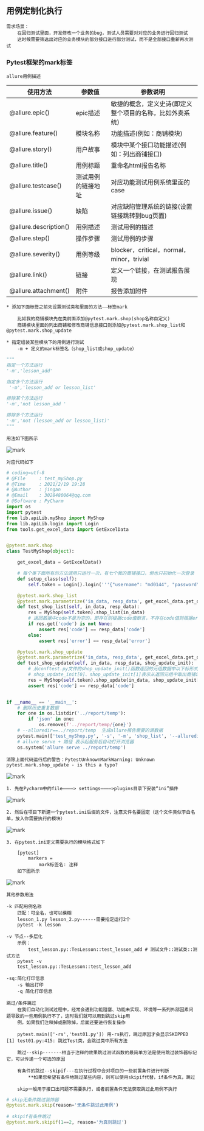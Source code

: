 ## 用例定制化执行
    
    需求场景：
        在回归测试里面，开发修改一个业务的bug，测试人员需要对对应的业务进行回归测试
        这时候需要筛选出对应的业务模块的部分接口进行部分测试，而不是全部接口重新再次测试

### Pytest框架的mark标签

    allure用例描述
        
|使用方法|参数值|参数说明|
|------|-----|-------|
|@allure.epic()|epic描述|敏捷的概念，定义史诗(即定义整个项目的名称，比如外卖系统)|
|@allure.feature()|模块名称|功能描述(例如：商铺模块)|
|@allure.story()|用户故事|模块中某个接口功能描述(例如：列出商铺接口)|
|@allure.title()|用例标题|重命名html报告名称|
|@allure.testcase()|测试用例的链接地址|对应功能测试用例系统里面的case|
|@allure.issue()|缺陷|对应缺陷管理系统的链接(设置链接跳转到bug页面)|
|@allure.description()|用例描述|测试用例的描述|
|@allure.step()|操作步骤|测试用例的步骤|
|@allure.severity()|用例等级|blocker，critical，normal，minor，trivial|
|@allure.link()|链接|定义一个链接，在测试报告展现|
|@allure.attachment()|附件|报告添加附件|

    * 添加下面标签之前先设置测试类和里面的方法——标签mark
    
        比如我的商铺模块先在类前面添加@pytest.mark.shop(shop名称自定义)
        商铺模块里面的列出商铺和修改商铺信息接口则添加@pytest.mark.shop_list和@pytest.mark.shop_update
        
    * 指定组装某些模块下的用例进行测试
        -m + 定义的mark标签名（shop_list或shop_update）
    
```python
"""
指定一个方法运行
'-m','lesson_add'

指定多个方法运行
 '-m','lesson_add or lesson_list'

排除某个方法运行
'-m','not lesson_add '

排除多个方法运行
'-m','not (lesson_add or lesson_list)'
"""
```
            
    用法如下图所示
    
![mark](img/mark01.png)

    对应代码如下
    
```python
# coding=utf-8
# @File     : test_myShop.py
# @Time     : 2021/2/19 19:28
# @Author   : jingan
# @Email    : 3028480064@qq.com
# @Software : PyCharm
import os
import pytest
from lib.apiLib.myShop import MyShop
from lib.apiLib.login import Login
from tools.get_excel_data import GetExcelData


@pytest.mark.shop
class TestMyShop(object):

    get_excel_data = GetExcelData()

    # 每个类下面所有的方法调用只运行一次，有七个我的商铺接口，但也只初始化一次登录
    def setup_class(self):
        self.token = Login().login('''{"username": "md0144", "password": "lja199514"}''')

    @pytest.mark.shop_list
    @pytest.mark.parametrize('in_data, resp_data', get_excel_data.get_data('我的商铺', 'listshopping'))
    def test_shop_list(self, in_data, resp_data):
        res = MyShop(self.token).shop_list(in_data)
        # 返回数据中code不是为空的，即存在则根据code值断言，不存在code值则根据error断言
        if res.get('code') is not None:
            assert res['code'] == resp_data['code']
        else:
            assert res['error'] == resp_data['error']

    @pytest.mark.shop_update
    @pytest.mark.parametrize('in_data, resp_data', get_excel_data.get_data('我的商铺', 'updateshopping'))
    def test_shop_update(self, in_data, resp_data, shop_update_init):  # 传入初始化fixture定义的函数名称作为参数
        # 从conftest.py文件的shop_update_init()函数返回的元组数据中以下标形式取值
        # shop_update_init[0]、shop_update_init[1]表示从返回元组中取出商铺id和图片信息
        res = MyShop(self.token).shop_update(in_data, shop_update_init[0], shop_update_init[1])
        assert res['code'] == resp_data['code']


if __name__ == '__main__':
    # 删除历史重复数据
    for one in os.listdir('../report/temp'):
        if 'json' in one:
            os.remove(f'../report/temp/{one}')
    # --alluredir==../report/temp  生成allure报告需要的源数据
    pytest.main(['test_myShop.py', '-s', '-m', 'shop_list', '--alluredir', '../report/temp'])
    # allure serve + 路径 表示起服务后自动打开浏览器
    os.system('allure serve ../report/temp')
```
    
    消除上面代码运行后的警告：PytestUnknownMarkWarning: Unknown pytest.mark.shop_update - is this a typo? 
    
![mark](img/mark02.png)

    1. 先在Pycharm中的file————> settings————>plugins目录下安装“ini”插件
    
![mark](img/mark03.png)

    2. 然后在项目下新建一个pytest.ini后缀的文件，注意文件名要固定（这个文件类似于白名单，放入你需要执行的模块）
    
![mark](img/mark04.png)

    3. 在pytest.ini定义需要执行的模块格式如下
        
        [pytest]
            markers = 
                mark标签名: 注释
        如下图所示
        
![mark](img/mark05.png)


    其他参数用法
    
    -k 匹配用例名称
        匹配：可全名，也可以模糊
        lesson_1.py lesson_2.py------需要指定运行2个
        pytest -k lesson
        
    -v 节点--多层化
        示例：
            test_lesson.py::TesLesson::test_lesson_add # 测试文件::测试类::测试方法
        pytest -v 
        test_lesson.py::TesLesson::test_lesson_add
        
    -sq:简化打印信息
        -s 输出打印
        -q 简化打印信息

    跳过/条件跳过
        在我们自动化测试过程中，经常会遇到功能阻塞、功能未实现、环境等一系列外部因素问题导致的一些用例执行不了，这时我们就可以用到跳过skip用
        例，如果我们注释掉或删除掉，后面还要进行恢复操作
        
        pytest.main(['-rs','test01.py']) 用-rs执行，跳过原因才会显示SKIPPED [1] test01.py:415: 跳过Test类，会跳过类中所有方法
        
        跳过--skip-------相当于注释的效果跳过测试函数的最简单方法是使用跳过装饰器标记它，可以传递一个可选的原因

        有条件的跳过--skipif---在执行过程中会对项目的一些前置条件进行判断
            **如果您希望有条件地跳过某些内容，则可以使用skipif代替，if条件为真，跳过
            
        skip一般用于接口出问题不需要执行，或者前置条件无法获取跳过此用例不执行   
        
```python
# skip无条件跳过装饰器
@pytest.mark.skip(reason='无条件跳过此用例')
   
# skipif有条件跳过
@pytest.mark.skipif(1==2, reason='为真则跳过')
```
        
